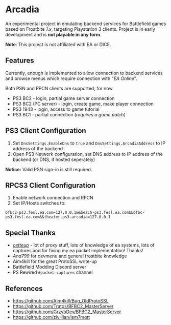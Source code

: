 # Arcadia

An experimental project in emulating backend services for Battlefield games based on Frostbite *1.x*, targeting Playstation 3 clients. Project is in early development and is **not playable in any form**. 

**Note**: This project is not affiliated with EA or DICE.

## Features

Currently, enough is implemented to allow connection to backend services and browse menus which require connection with "*EA Online*".

Both PSN and RPCN clients are supported, for now.

* PS3 BC2 - login, partial game server connection
* PS3 BC2 (PC server) - login, create game, make player connection
* PS3 1943 - login, access to game tutorial
* PS3 BC1 - partial connection (*requires a game patch*)

## PS3 Client Configuration

1. Set `DnsSettings.EnableDns` to `true` and `DnsSettings.ArcadiaAddress` to IP address of the backend
2. Open PS3 Network configuration, set DNS address to IP address of the backend (or DNS, if hosted seperately)

**Notice:** Valid PSN sign-in is still required.

## RPCS3 Client Configuration

1. Enable network connection and RPCN
1. Set IP/Hosts switches to:

```
bfbc2-ps3.fesl.ea.com=127.0.0.1&&beach-ps3.fesl.ea.com&&bfbc-ps3.fesl.ea.com&&theater.ps3.arcadia=127.0.0.1
```

## Special Thanks

* *[cetteup](https://github.com/cetteup)* - lot of proxy stuff, lots of knowledge of ea systems, lots of captures and for fixing my ea packet implementation! Thanks! 
* *And799* for devmenu and general frostbite knowledge
* Aim4kill for the great ProtoSSL write-up
* Battlefield Modding Discord server
* PS Rewired `#packet-captures` channel

## References

* https://github.com/Aim4kill/Bug_OldProtoSSL
* https://github.com/Tratos/BFBC2_MasterServer
* https://github.com/GrzybDev/BFBC2_MasterServer
* https://github.com/zivillian/ism7mqtt